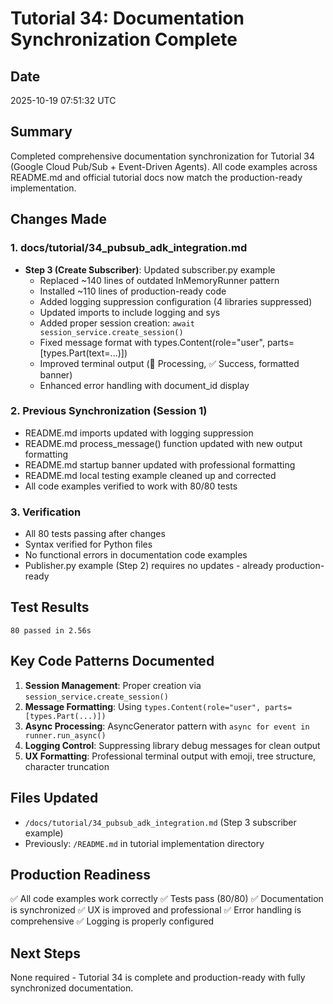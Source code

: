 # Tutorial 34: Documentation Synchronization Complete

## Date
2025-10-19 07:51:32 UTC

## Summary
Completed comprehensive documentation synchronization for Tutorial 34 (Google Cloud Pub/Sub + Event-Driven Agents). All code examples across README.md and official tutorial docs now match the production-ready implementation.

## Changes Made

### 1. docs/tutorial/34_pubsub_adk_integration.md
- **Step 3 (Create Subscriber)**: Updated subscriber.py example
  - Replaced ~140 lines of outdated InMemoryRunner pattern
  - Installed ~110 lines of production-ready code
  - Added logging suppression configuration (4 libraries suppressed)
  - Updated imports to include logging and sys
  - Added proper session creation: `await session_service.create_session()`
  - Fixed message format with types.Content(role="user", parts=[types.Part(text=...)])
  - Improved terminal output (📄 Processing, ✅ Success, formatted banner)
  - Enhanced error handling with document_id display

### 2. Previous Synchronization (Session 1)
- README.md imports updated with logging suppression
- README.md process_message() function updated with new output formatting
- README.md startup banner updated with professional formatting
- README.md local testing example cleaned up and corrected
- All code examples verified to work with 80/80 tests

### 3. Verification
- All 80 tests passing after changes
- Syntax verified for Python files
- No functional errors in documentation code examples
- Publisher.py example (Step 2) requires no updates - already production-ready

## Test Results
```
80 passed in 2.56s
```

## Key Code Patterns Documented
1. **Session Management**: Proper creation via `session_service.create_session()`
2. **Message Formatting**: Using `types.Content(role="user", parts=[types.Part(...)])`
3. **Async Processing**: AsyncGenerator pattern with `async for event in runner.run_async()`
4. **Logging Control**: Suppressing library debug messages for clean output
5. **UX Formatting**: Professional terminal output with emoji, tree structure, character truncation

## Files Updated
- `/docs/tutorial/34_pubsub_adk_integration.md` (Step 3 subscriber example)
- Previously: `/README.md` in tutorial implementation directory

## Production Readiness
✅ All code examples work correctly
✅ Tests pass (80/80)
✅ Documentation is synchronized
✅ UX is improved and professional
✅ Error handling is comprehensive
✅ Logging is properly configured

## Next Steps
None required - Tutorial 34 is complete and production-ready with fully synchronized documentation.
